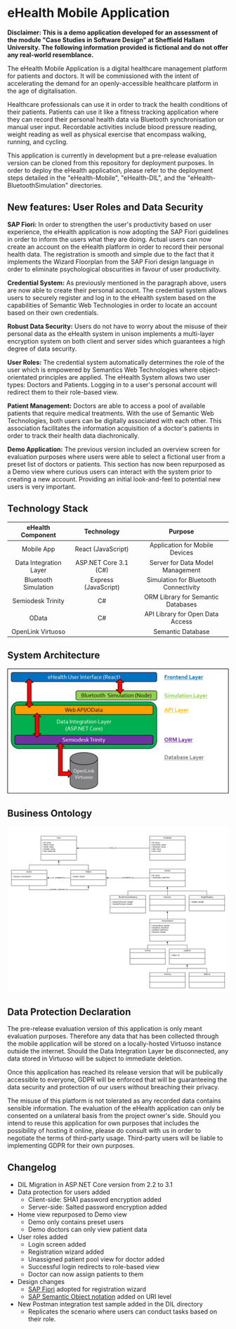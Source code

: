 # eHealth Mobile Application
**Disclaimer: This is a demo application developed for an assessment of the module "Case Studies in Software Design" at Sheffield Hallam University. The following information provided is fictional and do not offer any real-world resemblance.**

The eHealth Mobile Application is a digital healthcare management platform for patients and doctors. It will be commissioned with the intent of accelerating the demand for an openly-accessible healthcare platform in the age of digitalisation.

Healthcare professionals can use it in order to track the health conditions of their patients. Patients can use it like a fitness tracking application where they can record their personal health data via Bluetooth synchronisation or manual user input. Recordable activities include blood pressure reading, weight reading as well as physical exercise that encompass walking, running, and cycling.

This application is currently in development but a pre-release evaluation version can be cloned from this repository for deployment purposes. In order to deploy the eHealth application, please refer to the deployment steps detailed in the "eHealth-Mobile", "eHealth-DIL", and the "eHealth-BluetoothSimulation" directories.

## New features: User Roles and Data Security
**SAP Fiori:** In order to strengthen the user's productivity based on user experience, the eHealth application is now adopting the SAP Fiori guidelines in order to inform the users what they are doing. Actual users can now create an account on the eHealth platform in order to record their personal health data. The registration is smooth and simple due to the fact that it implements the Wizard Floorplan from the SAP Fiori design language in order to eliminate psychological obscurities in favour of user productivity.

**Credential System:** As previously mentioned in the paragraph above, users are now able to create their personal account. The credential system allows users to securely register and log in to the eHealth system based on the capabilities of Semantic Web Technologies in order to locate an account based on their own credentials.

**Robust Data Security:** Users do not have to worry about the misuse of their personal data as the eHealth system in unison implements a multi-layer encryption system on both client and server sides which guarantees a high degree of data security.

**User Roles:** The credential system automatically determines the role of the user which is empowered by Semantics Web Technologies where object-orientated principles are applied. The eHealth System allows two user types: Doctors and Patients. Logging in to a user's personal account will redirect them to their role-based view.

**Patient Management:** Doctors are able to access a pool of available patients that require medical treatments. With the use of Semantic Web Technologies, both users can be digitally associated with each other. This association facilitates the information acquisition of a doctor's patients in order to track their health data diachronically.

**Demo Application:** The previous version included an overview screen for evaluation purposes where users were able to select a fictional user from a preset list of doctors or patients. This section has now been repurposed as a Demo view where curious users can interact with the system prior to creating a new account. Providing an initial look-and-feel to potential new users is very important. 

## Technology Stack
|   eHealth Component    | Technology            | Purpose                               |
|:----------------------:|:---------------------:|:-------------------------------------:|
| Mobile App             | React (JavaScript)    | Application for Mobile Devices        |
| Data Integration Layer | ASP.NET Core 3.1 (C#) | Server for Data Model Management      |
| Bluetooth Simulation   | Express (JavaScript)  | Simulation for Bluetooth Connectivity |
| Semiodesk Trinity      | C#                    | ORM Library for Semantic Databases    |
| OData                  | C#                    | API Library for Open Data Access      |
| OpenLink Virtuoso      |                       | Semantic Database                     |

## System Architecture
![Architecture](./MD-Images/SolutionArchitecture.png)

## Business Ontology
![DataModel](./MD-Images/DataModel.png)

## Data Protection Declaration
The pre-release evaluation version of this application is only meant evaluation purposes. Therefore any data that has been collected through the mobile application will be stored on a locally-hosted Virtuoso instance outside the internet. Should the Data Integration Layer be disconnected, any data stored in Virtuoso will be subject to immediate deletion.

Once this application has reached its release version that will be publically accessible to everyone, GDPR will be enforced that will be guaranteeing the data security and protection of our users without breaching their privacy.

The misuse of this platform is not tolerated as any recorded data contains sensible information. The evaluation of the eHealth application can only be consented on a unilateral basis from the project owner's side. Should you intend to reuse this application for own purposes that includes the possibility of hosting it online, please do consult with us in order to negotiate the terms of third-party usage. Third-party users will be liable to implementing GDPR for their own purposes.

## Changelog
- DIL Migration in ASP.NET Core version from 2.2 to 3.1
- Data protection for users added
  - Client-side: SHA1 password encryption added
  - Server-side: Salted password encryption added
- Home view repurposed to Demo view
  - Demo only contains preset users
  - Demo doctors can only view patient data
- User roles added
  - Login screen added
  - Registration wizard added
  - Unassigned patient pool view for doctor added
  - Successful login redirects to role-based view
  - Doctor can now assign patients to them
- Design changes
  - [SAP Fiori](https://experience.sap.com/fiori-design-web/wizard/) adopted for registration wizard
  - [SAP Semantic Object notation](https://help.sap.com/saphelp_uiaddon10/helpdata/en/bd/8ae3d327ab4541bcce8e7353c046fc/content.htm?no_cache=true) added on URI level
- New Postman integration test sample added in the DIL directory
  - Replicates the scenario where users can conduct tasks based on their role.

